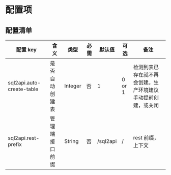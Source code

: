 # 配置项

## 配置清单

| 配置 key                    | 含义      | 类型      | 必需 | 默认值      | 可选     | 备注                             |
|---------------------------|---------|---------|----|----------|--------|--------------------------------|
| sql2api.auto-create-table | 是否自动创建表 | Integer | 否  | 1        | 0 or 1 | 检测到表已存在就不再会创建。生产环境建议手动提前创建，或关闭 |
| sql2api.rest-prefix       | 管理端接口前缀 | String  | 否  | /sql2api | /      | rest 前缀，上下文                    |


